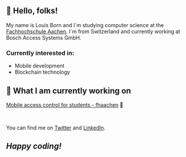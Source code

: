 ## 👋 Hello, folks!
My name is Louis Born and I´m studying computer science at the [Fachhochschule Aachen](https://www.fh-aachen.de/fachbereiche/elektrotechnik-und-informationstechnik). I´m from Switzerland and currently working at Bosch Access Systems GmbH.

### Currently interested in:
* Mobile development
* Blockchain technology

## 📁 What I am currently working on
[Mobile access control for students - fhaachen](https://github.com/louisborn/certificates-flutter-fhaachen) 📱

<br>

You can find me on [Twitter][1] and [LinkedIn][2].
## _Happy coding!_

[1.2]: http://i.imgur.com/wWzX9uB.png
[1]: https://twitter.com/louisborn_dev

[2]: https://www.linkedin.com/in/louis-born-5a010816b/
